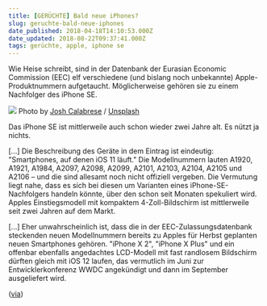 ```yaml
---
title: [GERÜCHTE] Bald neue iPhones?
slug: geruchte-bald-neue-iphones
date_published: 2018-04-18T14:10:53.000Z
date_updated: 2018-08-22T09:37:41.000Z
tags: gerüchte, apple, iphone se
---
```


Wie Heise schreibt, sind in der Datenbank der Eurasian Economic Commission (EEC) elf verschiedene (und bislang noch unbekannte) Apple-Produktnummern aufgetaucht. Möglicherweise gehören sie zu einem Nachfolger des iPhone SE. 

![](https://images.unsplash.com/photo-1493200754321-b1d3cbc969a8?ixlib=rb-0.3.5&amp;q=80&amp;fm=jpg&amp;crop=entropy&amp;cs=tinysrgb&amp;w=1080&amp;fit=max&amp;ixid=eyJhcHBfaWQiOjExNzczfQ&amp;s=2b78a8eb9022493c3ed97d236bbf47a4)
Photo by [Josh Calabrese](https://unsplash.com/@jaycalabresephotography?utm_source=ghost&amp;utm_medium=referral&amp;utm_campaign=api-credit) / [Unsplash](https://unsplash.com/?utm_source=ghost&amp;utm_medium=referral&amp;utm_campaign=api-credit)

Das iPhone SE ist mittlerweile auch schon wieder zwei Jahre alt. Es nützt ja nichts.

[...] Die Beschreibung des Geräte in dem Eintrag ist eindeutig: "Smartphones, auf denen iOS 11 läuft." Die Modellnummern lauten A1920, A1921, A1984, A2097, A2098, A2099, A2101, A2103, A2104, A2105 und A2106 – und die sind allesamt noch nicht offiziell vergeben. Die Vermutung liegt nahe, dass es sich bei diesen um Varianten eines iPhone-SE-Nachfolgers handeln könnte, über den schon seit Monaten spekuliert wird. Apples Einstiegsmodell mit kompaktem 4-Zoll-Bildschirm ist mittlerweile seit zwei Jahren auf dem Markt.

[...] Eher unwahrscheinlich ist, dass die in der EEC-Zulassungsdatenbank steckenden neuen Modellnummern bereits zu Apples für Herbst geplanten neuen Smartphones gehören. "iPhone X 2", "iPhone X Plus" und ein offenbar ebenfalls angedachtes LCD-Modell mit fast randlosem Bildschirm dürften gleich mit iOS 12 laufen, das vermutlich im Juni zur Entwicklerkonferenz WWDC angekündigt und dann im September ausgeliefert wird.

([via](https://www.heise.de/mac-and-i/meldung/Regulatorische-Unterlagen-sprechen-fuer-baldiges-Release-neuer-iPhones-4026647.html))
